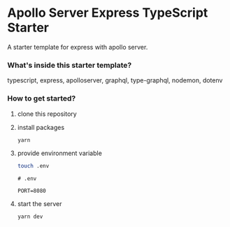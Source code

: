 # Apollo Server Express TypeScript Starter

A starter template for express with apollo server.

### What's inside this starter template?

typescript, express, apolloserver, graphql, type-graphql, nodemon, dotenv

### How to get started?

1. clone this repository

2. install packages

   ```bash
   yarn
   ```

3. provide environment variable

   ```bash
   touch .env
   ```

   ```dosini
   # .env

   PORT=8080
   ```

4. start the server

   ```bash
   yarn dev
   ```
